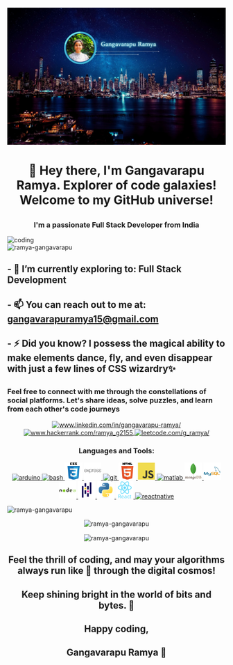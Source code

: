 
![logo](https://github.com/Ramya-Gangavarapu/Ramya-Gangavarapu/blob/main/Image.jpg)

#  <h1 align="center">👋 Hey there, I'm Gangavarapu Ramya. Explorer of code galaxies! Welcome to my GitHub universe!</h1>

## <h3 align="center">I'm a passionate Full Stack Developer from India</h3>

<img align="right" alt="coding" width="1020" src="https://j4i2w7h7.stackpathcdn.com/wp-content/uploads/2017/04/Neon-Waseland-Game-Download.gif">

<p align="left"> <img src="https://komarev.com/ghpvc/?username=ramya-gangavarapu&label=Profile%20views&color=0e75b6&style=flat" alt="ramya-gangavarapu" /> </p>

## - 🌱 I’m currently exploring to: **Full Stack Development**

## - 📫 You can reach out to me at: **gangavarapuramya15@gmail.com**

## - ⚡ Did you know? **I possess the magical ability to make elements dance, fly, and even disappear with just a few lines of CSS wizardry✨**

## <h3 align="left">Feel free to connect with me through the constellations of social platforms. Let's share ideas, solve puzzles, and learn from each other's code journeys</h3>
<p align="center">
  <a href="https://linkedin.com/in/www.linkedin.com/in/gangavarapu-ramya/" target="_blank">
    <img align="center" src="https://raw.githubusercontent.com/rahuldkjain/github-profile-readme-generator/master/src/images/icons/Social/linked-in-alt.svg" alt="www.linkedin.com/in/gangavarapu-ramya/" height="30" width="40" />
  </a>
  <a href="https://www.hackerrank.com/www.hackerrank.com/ramya_g2155" target="_blank">
    <img align="center" src="https://raw.githubusercontent.com/rahuldkjain/github-profile-readme-generator/master/src/images/icons/Social/hackerrank.svg" alt="www.hackerrank.com/ramya_g2155" height="30" width="40" />
  </a>
  <a href="https://www.leetcode.com/leetcode.com/g_ramya/" target="_blank">
    <img align="center" src="https://raw.githubusercontent.com/rahuldkjain/github-profile-readme-generator/master/src/images/icons/Social/leet-code.svg" alt="leetcode.com/g_ramya/" height="30" width="40" />
  </a>
</p>

<h3 align="center">Languages and Tools:</h3>
<p align="center"> <a href="https://www.arduino.cc/" target="_blank" rel="noreferrer"> <img src="https://cdn.worldvectorlogo.com/logos/arduino-1.svg" alt="arduino" width="40" height="40"/> </a> <a href="https://www.gnu.org/software/bash/" target="_blank" rel="noreferrer"> <img src="https://www.vectorlogo.zone/logos/gnu_bash/gnu_bash-icon.svg" alt="bash" width="40" height="40"/> </a> <a href="https://www.w3schools.com/css/" target="_blank" rel="noreferrer"> <img src="https://raw.githubusercontent.com/devicons/devicon/master/icons/css3/css3-original-wordmark.svg" alt="css3" width="40" height="40"/> </a> <a href="https://expressjs.com" target="_blank" rel="noreferrer"> <img src="https://raw.githubusercontent.com/devicons/devicon/master/icons/express/express-original-wordmark.svg" alt="express" width="40" height="40"/> </a> <a href="https://git-scm.com/" target="_blank" rel="noreferrer"> <img src="https://www.vectorlogo.zone/logos/git-scm/git-scm-icon.svg" alt="git" width="40" height="40"/> </a> <a href="https://www.w3.org/html/" target="_blank" rel="noreferrer"> <img src="https://raw.githubusercontent.com/devicons/devicon/master/icons/html5/html5-original-wordmark.svg" alt="html5" width="40" height="40"/> </a> <a href="https://developer.mozilla.org/en-US/docs/Web/JavaScript" target="_blank" rel="noreferrer"> <img src="https://raw.githubusercontent.com/devicons/devicon/master/icons/javascript/javascript-original.svg" alt="javascript" width="40" height="40"/> </a> <a href="https://www.mathworks.com/" target="_blank" rel="noreferrer"> <img src="https://upload.wikimedia.org/wikipedia/commons/2/21/Matlab_Logo.png" alt="matlab" width="40" height="40"/> </a> <a href="https://www.mongodb.com/" target="_blank" rel="noreferrer"> <img src="https://raw.githubusercontent.com/devicons/devicon/master/icons/mongodb/mongodb-original-wordmark.svg" alt="mongodb" width="40" height="40"/> </a> <a href="https://www.mysql.com/" target="_blank" rel="noreferrer"> <img src="https://raw.githubusercontent.com/devicons/devicon/master/icons/mysql/mysql-original-wordmark.svg" alt="mysql" width="40" height="40"/> </a> <a href="https://nodejs.org" target="_blank" rel="noreferrer"> <img src="https://raw.githubusercontent.com/devicons/devicon/master/icons/nodejs/nodejs-original-wordmark.svg" alt="nodejs" width="40" height="40"/> </a> <a href="https://pandas.pydata.org/" target="_blank" rel="noreferrer"> <img src="https://raw.githubusercontent.com/devicons/devicon/2ae2a900d2f041da66e950e4d48052658d850630/icons/pandas/pandas-original.svg" alt="pandas" width="40" height="40"/> </a> <a href="https://www.python.org" target="_blank" rel="noreferrer"> <img src="https://raw.githubusercontent.com/devicons/devicon/master/icons/python/python-original.svg" alt="python" width="40" height="40"/> </a> <a href="https://reactjs.org/" target="_blank" rel="noreferrer"> <img src="https://raw.githubusercontent.com/devicons/devicon/master/icons/react/react-original-wordmark.svg" alt="react" width="40" height="40"/> </a> <a href="https://reactnative.dev/" target="_blank" rel="noreferrer"> <img src="https://reactnative.dev/img/header_logo.svg" alt="reactnative" width="40" height="40"/> </a> </p>

<p align="center">
  <img align="left" src="https://github-readme-stats.vercel.app/api/top-langs?username=ramya-gangavarapu&show_icons=true&locale=en&layout=compact" alt="ramya-gangavarapu" />
</p>

<p>&nbsp;</p>

<p align="center">
  <img align="center" src="https://github-readme-stats.vercel.app/api?username=ramya-gangavarapu&show_icons=true&locale=en" alt="ramya-gangavarapu" />
</p>

<p align="center">
  <img align="center" src="https://github-readme-streak-stats.herokuapp.com/?user=ramya-gangavarapu" alt="ramya-gangavarapu" />
</p>

<h2 align="center">Feel the thrill of coding, and may your algorithms always run like 🚀 through the digital cosmos!</h2>

<h2 align="center">Keep shining bright in the world of bits and bytes. 🌟</h2>

<h2 align="center">Happy coding,</h2>

<h2 align="center">Gangavarapu Ramya 🌼</h2>
